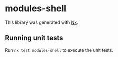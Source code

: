 # modules-shell

This library was generated with [Nx](https://nx.dev).

## Running unit tests

Run `nx test modules-shell` to execute the unit tests.
